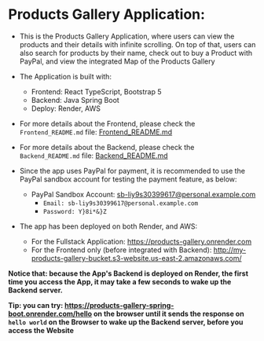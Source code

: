 # Products Gallery Application:

- This is the Products Gallery Application, where users can view the products and their details with infinite scrolling. On top of that, users can also search for products by their name, check out to buy a Product with PayPal, and view the integrated Map of the Products Gallery

- The Application is built with:

  - Frontend: React TypeScript, Bootstrap 5
  - Backend: Java Spring Boot
  - Deploy: Render, AWS

- For more details about the Frontend, please check the `Frontend_README.md` file: [Frontend_README.md](Frontend/products-gallery/Frontend_README.md)

- For more details about the Backend, please check the `Backend_README.md` file: [Backend_README.md](Backend/products-gallery/Backend_README.md)

- Since the app uses PayPal for payment, it is recommended to use the PayPal sandbox account for testing the payment feature, as below:

  - PayPal Sandbox Account:
    sb-liy9s30399617@personal.example.com
    - `Email: sb-liy9s30399617@personal.example.com`
    - `Password: Y}8i*&}Z`

- The app has been deployed on both Render, and AWS:
  - For the Fullstack Application: https://products-gallery.onrender.com
  - For the Frontend only (before integrated with Backend): http://my-products-gallery-bucket.s3-website.us-east-2.amazonaws.com/

**Notice that: because the App's Backend is deployed on Render, the first time you access the App, it may take a few seconds to wake up the Backend server.**

**Tip: you can try: https://products-gallery-spring-boot.onrender.com/hello on the browser until it sends the response on `hello world` on the Browser to wake up the Backend server, before you access the Website**
